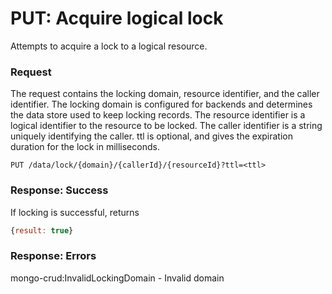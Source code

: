 # PUT: Acquire logical lock

Attempts to acquire a lock to a logical resource.


### Request

The request contains the locking domain, resource identifier, and the
caller identifier. The locking domain is configured for backends and
determines the data store used to keep locking records. The resource
identifier is a logical identifier to the resource to be locked. The
caller identifier is a string uniquely identifying the caller. ttl is
optional, and gives the expiration duration for the lock in
milliseconds.

```
PUT /data/lock/{domain}/{callerId}/{resourceId}?ttl=<ttl>
```

### Response: Success
If locking is successful, returns
```javascript
{result: true}
```

### Response: Errors
mongo-crud:InvalidLockingDomain - Invalid domain

